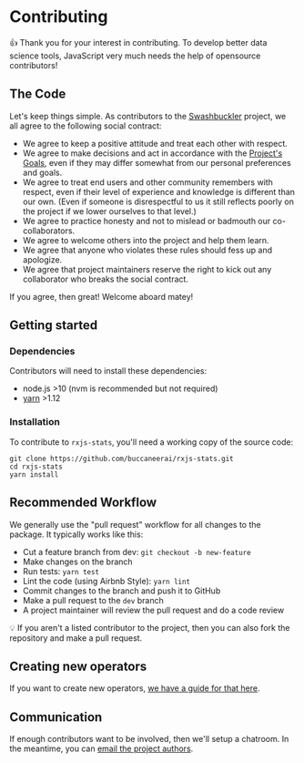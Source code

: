 # Contributing
:thumbsup: Thank you for your interest in contributing.  To develop better data science tools, JavaScript very much needs the help of opensource contributors!

## The Code
Let's keep things simple.  As contributors to the [Swashbuckler](https://swashbuckler.ai) project, we all agree to the following social contract:
- We agree to keep a positive attitude and treat each other with respect.
- We agree to make decisions and act in accordance with the [Project's Goals](https://github.com/buccaneerai/rxjs-stats/blob/master/docs/Guides/ProjectGoals.md), even if they may differ somewhat from our personal preferences and goals.
- We agree to treat end users and other community remembers with respect, even if their level of experience and knowledge is different than our own. (Even if someone is disrespectful to us it still reflects poorly on the project if we lower ourselves to that level.)
- We agree to practice honesty and not to mislead or badmouth our co-collaborators.
- We agree to welcome others into the project and help them learn.
- We agree that anyone who violates these rules should fess up and apologize.  
- We agree that project maintainers reserve the right to kick out any collaborator who breaks the social contract. 

If you agree, then great! Welcome aboard matey!

## Getting started

### Dependencies
Contributors will need to install these dependencies:
- node.js >10 (nvm is recommended but not required)
- [yarn](https://yarnpkg.com/en/) >1.12

### Installation
To contribute to `rxjs-stats`, you'll need a working copy of the source code:
```
git clone https://github.com/buccaneerai/rxjs-stats.git
cd rxjs-stats
yarn install
```

## Recommended Workflow
We generally use the "pull request" workflow for all changes to the package. It typically works like this:
- Cut a feature branch from dev: `git checkout -b new-feature`
- Make changes on the branch
- Run tests: `yarn test`
- Lint the code (using Airbnb Style): `yarn lint`
- Commit changes to the branch and push it to GitHub
- Make a pull request to the `dev` branch
- A project maintainer will review the pull request and do a code review

:bulb: If you aren't a listed contributor to the project, then you can also fork the repository and make a pull request.

## Creating new operators
If you want to create new operators, [we have a guide for that here](https://github.com/buccaneerai/rxjs-stats/blob/master/docs/Guides/CreatingOperators.md).

## Communication
If enough contributors want to be involved, then we'll setup a chatroom.  In the meantime, you can [email the project authors](mailto:opensource@buccaneer.ai).





